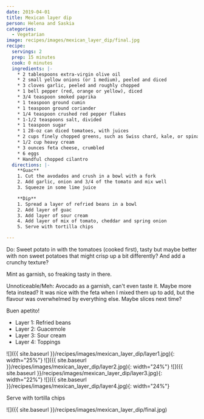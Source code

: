 ```yaml
---
date: 2019-04-01
title: Mexican layer dip
person: Helena and Saskia
categories:
  - Vegetarian
image: recipes/images/mexican_layer_dip/final.jpg
recipe:
  servings: 2
  prep: 15 minutes
  cook: 0 minutes
  ingredients: |-
    * 2 tablespoons extra-virgin olive oil
    * 2 small yellow onions (or 1 medium), peeled and diced
    * 3 cloves garlic, peeled and roughly chopped
    * 1 bell pepper (red, orange or yellow), diced
    * 3/4 teaspoon smoked paprika
    * 1 teaspoon ground cumin
    * 1 teaspoon ground coriander
    * 1/4 teaspoon crushed red pepper flakes
    * 1-1/2 teaspoons salt, divided
    * 1 teaspoon sugar
    * 1 28-oz can diced tomatoes, with juices
    * 2 cups finely chopped greens, such as Swiss chard, kale, or spinach, tough ribs removed, gently packed
    * 1/2 cup heavy cream
    * 3 ounces feta cheese, crumbled
    * 6 eggs
    * Handful chopped cilantro
  directions: |-
    **Guac**
    1. Cut the avodados and crush in a bowl with a fork
    2. Add garlic, onion and 3/4 of the tomato and mix well
    3. Squeeze in some lime juice

    **Dip**
    1. Spread a layer of refried beans in a bowl
    2. Add layer of guac
    3. Add layer of sour cream
    4. Add layer of mix of tomato, cheddar and spring onion
    5. Serve with tortilla chips

---
```









Do:
Sweet potato in with the tomatoes (cooked first), tasty but maybe better with non sweet potatoes that might crisp up a bit differently? And add a crunchy texture?

Mint as garnish, so freaking tasty in there.

Unnoticeable/Meh:
Avocado as a garnish, can't even taste it. Maybe more feta instead? It was nice with the feta when I mixed them up to add, but the flavour was overwhelmed by everything else. Maybe slices next time?

Buen apetito!

- Layer 1: Refried beans
- Layer 2: Guacemole
- Layer 3: Sour cream
- Layer 4: Toppings

![]({{ site.baseurl }}/recipes/images/mexican_layer_dip/layer1.jpg){: width="25%"}
![]({{ site.baseurl }}/recipes/images/mexican_layer_dip/layer2.jpg){: width="24%"}
![]({{ site.baseurl }}/recipes/images/mexican_layer_dip/layer3.jpg){: width="22%"}
![]({{ site.baseurl }}/recipes/images/mexican_layer_dip/layer4.jpg){: width="24%"}

Serve with tortilla chips

![]({{ site.baseurl }}/recipes/images/mexican_layer_dip/final.jpg)
